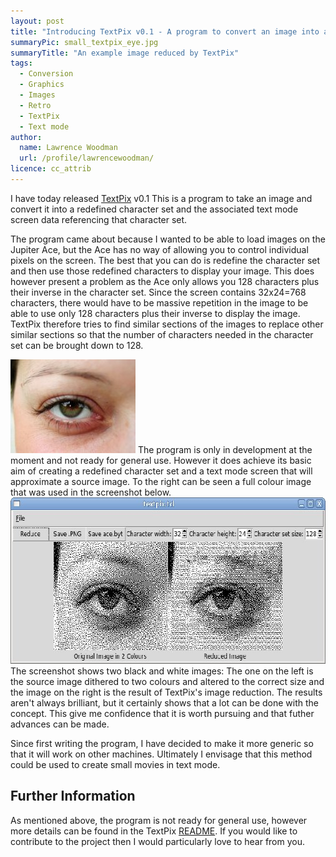 ```yaml
---
layout: post
title: "Introducing TextPix v0.1 - A program to convert an image into a character set and text mode screen data"
summaryPic: small_textpix_eye.jpg
summaryTitle: "An example image reduced by TextPix"
tags:
  - Conversion
  - Graphics
  - Images
  - Retro
  - TextPix
  - Text mode
author:
  name: Lawrence Woodman
  url: /profile/lawrencewoodman/
licence: cc_attrib
---
```

I have today released <a href="https://github.com/LawrenceWoodman/TextPix/blob/master/README.md" title="The TextPix README">TextPix</a> v0.1  This is a program to take an image and convert it into a redefined character set and the associated text mode screen data referencing that character set.

The program came about because I wanted to be able to load images on the Jupiter Ace, but the Ace has no way of allowing you to control individual pixels on the screen.  The best that you can do is redefine the character set and then use those redefined characters to display your image.  This does however present a problem as the Ace only allows you 128 characters plus their inverse in the character set.  Since the screen contains 32x24=768 characters, there would have to be massive repetition in the image to be able to use only 128 characters plus their inverse to display the image.  TextPix therefore tries to find similar sections of the images to replace other similar sections so that the number of characters needed in the character set can be brought down to 128.

<img class="rightFlow" width="200" height="150" src="/images/posts/eye-open.jpg" title="The source image" alt=""/>
The program is only in development at the moment and not ready for general use.  However it does achieve its basic aim of creating a redefined character
set and a text mode screen that will approximate a source image.  To the right can be seen a full colour image that was used in the screenshot below.

<img class="leftFlow" width="640" height="266" src="/images/posts/textpix-v0.1-screenshot.jpg" title="Screenshot of TextPix v0.1" alt=""/>
The screenshot shows two black and white images: The one on the left is the source image dithered to two colours and altered to the correct size and the image on the right is the result of TextPix's image reduction.  The results aren't always brilliant, but it certainly shows that a lot can be done with the concept.  This give me confidence that it is worth pursuing and that futher advances can be made.

Since first writing the program, I have decided to make it more generic so that it will work on other machines.  Ultimately I envisage that this method could be used to create small movies in text mode.


<h2>Further Information</h2>
As mentioned above, the program is not ready for general use, however more details can be found in the TextPix <a href="https://github.com/LawrenceWoodman/TextPix/blob/master/README.md">README</a>.  If you would like to contribute to the project then I would particularly love to hear from you. 
